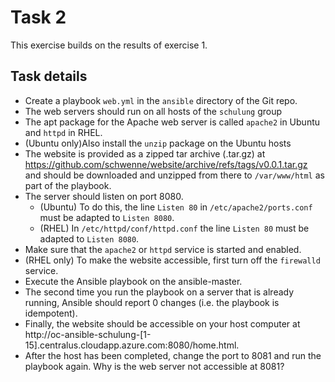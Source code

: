# Task 2
This exercise builds on the results of exercise 1.

## Task details
* Create a playbook `web.yml` in the `ansible` directory of the Git repo.
* The web servers should run on all hosts of the `schulung` group
* The apt package for the Apache web server is called `apache2` in Ubuntu and `httpd` in RHEL.
* (Ubuntu only)Also install the `unzip` package on the Ubuntu hosts
* The website is provided as a zipped tar archive (.tar.gz) at https://github.com/schwenne/website/archive/refs/tags/v0.0.1.tar.gz and should be downloaded and unzipped from there to `/var/www/html` as part of the playbook.
* The server should listen on port 8080.
  * (Ubuntu) To do this, the line `Listen 80` in `/etc/apache2/ports.conf` must be adapted to `Listen 8080`.
  * (RHEL) In `/etc/httpd/conf/httpd.conf` the line `Listen 80` must be adapted to `Listen 8080`.
* Make sure that the `apache2` or `httpd` service is started and enabled.
* (RHEL only) To make the website accessible, first turn off the `firewalld` service.
* Execute the Ansible playbook on the ansible-master.
* The second time you run the playbook on a server that is already running, Ansible should report 0 changes (i.e. the playbook is idempotent).
* Finally, the website should be accessible on your host computer at http://oc-ansible-schulung-[1-15].centralus.cloudapp.azure.com:8080/home.html.
* After the host has been completed, change the port to 8081 and run the playbook again. Why is the web server not accessible at 8081?
